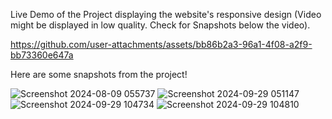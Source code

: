 Live Demo of the Project displaying the website's responsive design (Video might be displayed in low quality. Check for Snapshots below the video).

https://github.com/user-attachments/assets/bb86b2a3-96a1-4f08-a2f9-bb73360e647a

Here are some snapshots from the project!


![Screenshot 2024-08-09 055737](https://github.com/user-attachments/assets/254b3c8d-0bd0-42a2-ac4a-43ddb4ed8258)
![Screenshot 2024-09-29 051147](https://github.com/user-attachments/assets/1e37fa12-522c-4204-beba-b95acf88831b)
![Screenshot 2024-09-29 104734](https://github.com/user-attachments/assets/f9a4e594-e4cf-4014-b602-917935654ff3)
![Screenshot 2024-09-29 104810](https://github.com/user-attachments/assets/f589f7a0-d47c-4d68-9b9b-f981033b8e8f)
